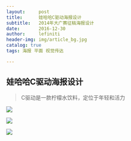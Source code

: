```yaml
---
layout:     post
title:      娃哈哈C驱动海报设计
subtitle:   2014年大广赛征稿海报设计
date:       2016-12-30
author:     lefiniti
header-img: img/article_bg.jpg
catalog: true
tags: 海报 平面 视觉传达

---
```


## 娃哈哈C驱动海报设计

> C驱动是一款柠檬水饮料，定位于年轻和活力

![](https://ws4.sinaimg.cn/large/006tNbRwgy1fwe0nbmlvaj31kw148kjl.jpg)

![](https://ws1.sinaimg.cn/large/006tNbRwgy1fwe0natrrwj31kw148hdu.jpg)

![](https://ws1.sinaimg.cn/large/006tNbRwgy1fwe0nca3hyj31kw148hdt.jpg)


